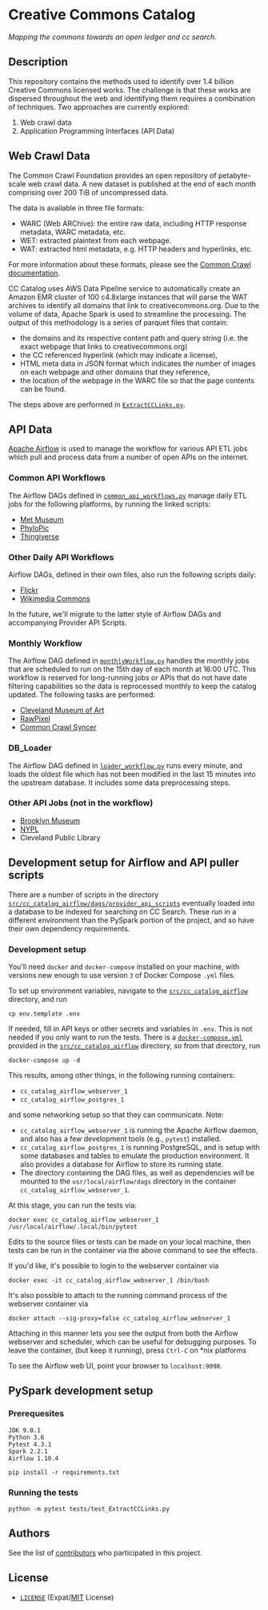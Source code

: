 # Creative Commons Catalog
*Mapping the commons towards an open ledger and cc search.*

## Description

This repository contains the methods used to identify over 1.4 billion Creative
Commons licensed works. The challenge is that these works are dispersed
throughout the web and identifying them requires a combination of techniques.
Two approaches are currently explored:

1. Web crawl data
2. Application Programming Interfaces (API Data)

## Web Crawl Data

The Common Crawl Foundation provides an open repository of petabyte-scale web
crawl data. A new dataset is published at the end of each month comprising over
200 TiB of uncompressed data.

The data is available in three file formats:

- WARC (Web ARChive): the entire raw data, including HTTP response metadata,
  WARC metadata, etc.
- WET: extracted plaintext from each webpage.
- WAT: extracted html metadata, e.g. HTTP headers and hyperlinks, etc.

For more information about these formats, please see the
[Common Crawl documentation][ccrawl_doc].

CC Catalog uses AWS Data Pipeline service to automatically create an Amazon EMR
cluster of 100 c4.8xlarge instances that will parse the WAT archives to identify
all domains that link to creativecommons.org. Due to the volume of data, Apache
Spark is used to streamline the processing. The output of this methodology is a
series of parquet files that contain:

- the domains and its respective content path and query string (i.e. the exact
  webpage that links to creativecommons.org)
- the CC referenced hyperlink (which may indicate a license), 
- HTML meta data in JSON format which indicates the number of images on each
  webpage and other domains that they reference,
- the location of the webpage in the WARC file so that the page contents can be
  found.

The steps above are performed in [`ExtractCCLinks.py`][ex_cc_links].

[ccrawl_doc]: https://commoncrawl.org/the-data/get-started/
[ex_cc_links]: src/ExtractCCLinks.py

## API Data

[Apache Airflow](https://airflow.apache.org/) is used to manage the workflow for
various API ETL jobs which pull and process data from a number of open APIs on
the internet.

### Common API Workflows

The Airflow DAGs defined in [`common_api_workflows.py`][api_flows] manage daily
ETL jobs for the following platforms, by running the linked scripts:

- [Met Museum](src/cc_catalog_airflow/dags/provider_api_scripts/MetMuseum.py)
- [PhyloPic](src/cc_catalog_airflow/dags/provider_api_scripts/PhyloPic.py)
- [Thingiverse](src/cc_catalog_airflow/dags/provider_api_scripts/Thingiverse.py)

[api_flows]: src/cc_catalog_airflow/dags/common_api_workflows.py

### Other Daily API Workflows

Airflow DAGs, defined in their own files, also run the following scripts daily:

- [Flickr](src/cc_catalog_airflow/dags/provider_api_scripts/flickr.py)
- [Wikimedia Commons](src/cc_catalog_airflow/dags/provider_api_scripts/wikimedia_commons.py)

In the future, we'll migrate to the latter style of Airflow DAGs and
accompanying Provider API Scripts.

### Monthly Workflow

The Airflow DAG defined in [`monthlyWorkflow.py`][mon_flow] handles the monthly
jobs that are scheduled to run on the 15th day of each month at 16:00 UTC. This
workflow is reserved for long-running jobs or APIs that do not have date
filtering capabilities so the data is reprocessed monthly to keep the catalog
updated. The following tasks are performed:

- [Cleveland Museum of Art](src/cc_catalog_airflow/dags/provider_api_scripts/ClevelandMuseum.py)
- [RawPixel](src/cc_catalog_airflow/dags/provider_api_scripts/RawPixel.py)
- [Common Crawl Syncer](src/cc_catalog_airflow/dags/commoncrawl_s3_syncer/SyncImageProviders.py)

[mon_flow]: src/cc_catalog_airflow/dags/monthlyWorkflow.py

### DB_Loader

The Airflow DAG defined in [`loader_workflow.py`][db_loader] runs every minute,
and loads the oldest file which has not been modified in the last 15 minutes
into the upstream database. It includes some data preprocessing steps.

[db_loader]: src/cc_catalog_airflow/dags/loader_workflow.py

### Other API Jobs (not in the workflow)

- [Brooklyn Museum](src/cc_catalog_airflow/dags/provider_api_scripts/BrooklynMuseum.py)
- [NYPL](src/cc_catalog_airflow/dags/provider_api_scripts/NYPL.py)
- Cleveland Public Library 

## Development setup for Airflow and API puller scripts

There are a number of scripts in the directory
[`src/cc_catalog_airflow/dags/provider_api_scripts`][api_scripts] eventually
loaded into a database to be indexed for searching on CC Search. These run in a
different environment than the PySpark portion of the project, and so have their
own dependency requirements.

[api_scripts]: src/cc_catalog_airflow/dags/provider_api_scripts

### Development setup

You'll need `docker` and `docker-compose` installed on your machine, with
versions new enough to use version `3` of Docker Compose `.yml` files.

To set up environment variables, navigate to the
[`src/cc_catalog_airflow`][cc_airflow] directory, and run
```shell
cp env.template .env
```
If needed, fill in API keys or other secrets and variables in `.env`. This is
not needed if you only want to run the tests. There is a
[`docker-compose.yml`][dockercompose] provided in the
[`src/cc_catalog_airflow`][cc_airflow] directory, so from that directory, run

```shell
docker-compose up -d
```

This results, among other things, in the following running containers:

- `cc_catalog_airflow_webserver_1`
- `cc_catalog_airflow_postgres_1`

and some networking setup so that they can communicate.  Note:
- `cc_catalog_airflow_webserver_1` is running the Apache Airflow daemon, and also
has a few development tools (e.g., `pytest`) installed.
- `cc_catalog_airflow_postgres_1` is running PostgreSQL, and is setup with some
databases and tables to emulate the production environment. It also provides a
database for Airflow to store its running state.
- The directory containing the DAG files, as well as dependencies will be
mounted to the `usr/local/airflow/dags` directory in the container
`cc_catalog_airflow_webserver_1`.

At this stage, you can run the tests via:

```shell
docker exec cc_catalog_airflow_webserver_1 /usr/local/airflow/.local/bin/pytest
```
Edits to the source files or tests can be made on your local machine, then tests
can be run in the container via the above command to see the effects.


If you'd like, it's possible to login to the webserver container via

```shell
docker exec -it cc_catalog_airflow_webserver_1 /bin/bash
```

It's also possible to attach to the running command process of the webserver
container via

```shell
docker attach --sig-proxy=false cc_catalog_airflow_webserver_1
```
Attaching in this manner lets you see the output from both the Airflow webserver
and scheduler, which can be useful for debugging purposes.  To leave the 
container, (but keep it running), press `Ctrl-C` on *nix platforms

To see the Airflow web UI, point your browser to `localhost:9090`.

[dockercompose]: src/cc_catalog_airflow/docker-compose.yml
[cc_airflow]: src/cc_catalog_airflow/

## PySpark development setup

### Prerequesites

```
JDK 9.0.1
Python 3.6
Pytest 4.3.1
Spark 2.2.1
Airflow 1.10.4

pip install -r requirements.txt
```

### Running the tests
```
python -m pytest tests/test_ExtractCCLinks.py
```

## Authors

See the list of [contributors][contrib] who participated in this project.

[contrib]: https://github.com/creativecommons/cccatalog/contributors

## License

- [`LICENSE`](LICENSE) (Expat/[MIT][mit] License)

[mit]: http://www.opensource.org/licenses/MIT "The MIT License | Open Source Initiative"
